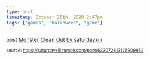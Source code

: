 ```yaml
---
type: post
timestamp: October 26th, 2020 2:47pm
tags: ["games", "halloween", "game"]
---
```

post
<a href=" https://href.li/?https://saturdayxiii.itch.io/monster-clean-out">
                        Monster Clean Out by saturdayxiii                    </a>
                
                
                
                                
<small>source: https://saturdayxiii.tumblr.com/post/633072813126909952</small>
